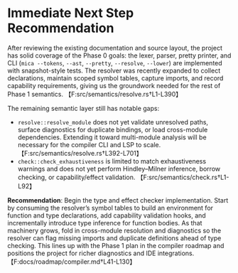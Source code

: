 # Immediate Next Step Recommendation

After reviewing the existing documentation and source layout, the project has
solid coverage of the Phase 0 goals: the lexer, parser, pretty printer, and CLI
(`mica --tokens`, `--ast`, `--pretty`, `--resolve`, `--lower`) are implemented
with snapshot-style tests. The resolver was recently expanded to collect
declarations, maintain scoped symbol tables, capture imports, and record
capability requirements, giving us the groundwork needed for the rest of Phase 1
semantics. 【F:src/semantics/resolve.rs†L1-L390】

The remaining semantic layer still has notable gaps:

* `resolve::resolve_module` does not yet validate unresolved paths, surface
  diagnostics for duplicate bindings, or load cross-module dependencies.
  Extending it toward multi-module analysis will be necessary for the compiler
  CLI and LSP to scale. 【F:src/semantics/resolve.rs†L392-L701】
* `check::check_exhaustiveness` is limited to match exhaustiveness warnings and
  does not yet perform Hindley–Milner inference, borrow checking, or
  capability/effect validation. 【F:src/semantics/check.rs†L1-L92】

**Recommendation**: Begin the type and effect checker implementation. Start by
consuming the resolver’s symbol tables to build an environment for function and
type declarations, add capability validation hooks, and incrementally introduce
type inference for function bodies. As that machinery grows, fold in
cross-module resolution and diagnostics so the resolver can flag missing imports
and duplicate definitions ahead of type checking. This lines up with the Phase 1
plan in the compiler roadmap and positions the project for richer diagnostics
and IDE integrations. 【F:docs/roadmap/compiler.md†L41-L130】
